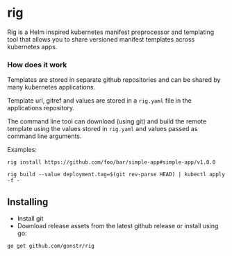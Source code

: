 # rig

Rig is a Helm inspired kubernetes manifest preprocessor and templating tool that
allows you to share versioned manifest templates across kubernetes apps.

### How does it work

Templates are stored in separate github repositories and can be shared by many
kubernetes applications.

Template url, gitref and values are stored in a `rig.yaml` file in the applications
repository.

The command line tool can download (using git) and build the remote template using
the values stored in `rig.yaml` and values passed as command line arguments.

Examples:

```shell
rig install https://github.com/foo/bar/simple-app#simple-app/v1.0.0

rig build --value deployment.tag=$(git rev-parse HEAD) | kubectl apply -f -
```

## Installing

- Install git
- Download release assets from the latest github release or install using go:

```shell
go get github.com/gonstr/rig
```
